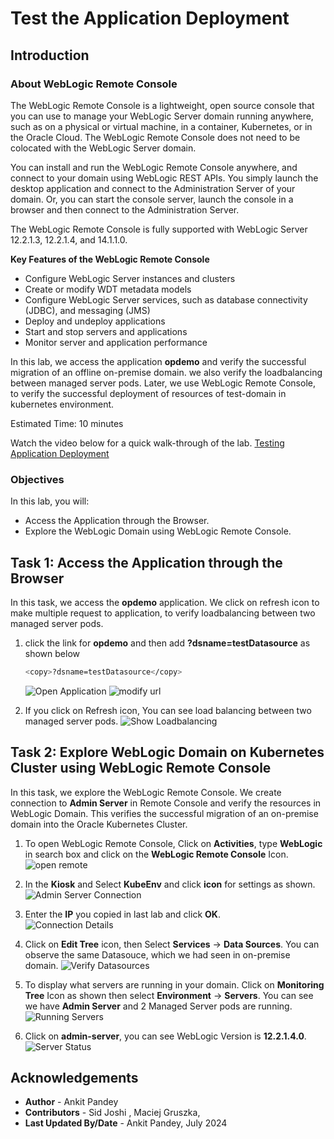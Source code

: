 # Test the Application Deployment

## Introduction

### About WebLogic Remote Console

The WebLogic Remote Console is a lightweight, open source console that you can use to manage your WebLogic Server domain running anywhere, such as on a physical or virtual machine, in a container, Kubernetes, or in the Oracle Cloud. The WebLogic Remote Console does not need to be colocated with the WebLogic Server domain.

You can install and run the WebLogic Remote Console anywhere, and connect to your domain using WebLogic REST APIs. You simply launch the desktop application and connect to the Administration Server of your domain. Or, you can start the console server, launch the console in a browser and then connect to the Administration Server.

The WebLogic Remote Console is fully supported with WebLogic Server 12.2.1.3, 12.2.1.4, and 14.1.1.0.

**Key Features of the WebLogic Remote Console**

* Configure WebLogic Server instances and clusters
* Create or modify WDT metadata models
* Configure WebLogic Server services, such as database connectivity (JDBC), and messaging (JMS)
* Deploy and undeploy applications
* Start and stop servers and applications
* Monitor server and application performance

In this lab, we access the application **opdemo** and verify the successful migration of an offline on-premise domain. we also verify the loadbalancing between managed server pods. Later, we use WebLogic Remote Console, to verify the successful deployment of resources of test-domain in kubernetes environment.

Estimated Time: 10 minutes

Watch the video below for a quick walk-through of the lab.
[Testing Application Deployment](videohub:1_1khcsrbq)

### Objectives

In this lab, you will:

* Access the Application through the Browser.
* Explore the WebLogic Domain using WebLogic Remote Console.


## Task 1: Access the Application through the Browser

In this task, we access the **opdemo** application. We click on refresh icon to make multiple request to application, to verify loadbalancing between two managed server pods.

1. click the link for **opdemo**  and then add **?dsname=testDatasource** as shown below
    ```bash
    <copy>?dsname=testDatasource</copy>
    ```
    ![Open Application](images/open-application.png)
    ![modify url](images/modify-url.png)


2. If you click on Refresh icon, You can see load balancing between two managed server pods.
    ![Show Loadbalancing](images/show-load-balancing.png)


## Task 2: Explore WebLogic Domain on Kubernetes Cluster using WebLogic Remote Console

In this task, we explore the WebLogic Remote Console. We create connection to **Admin Server** in Remote Console and verify the resources in WebLogic Domain. This verifies the successful migration of an on-premise domain into the Oracle Kubernetes Cluster. 

1. To open WebLogic Remote Console, Click on **Activities**, type **WebLogic** in search box and click on the **WebLogic Remote Console** Icon.
    ![open remote](images/open-remote.png)

2. In the **Kiosk** and Select **KubeEnv** and click **icon** for settings as shown.
    ![Admin Server Connection](images/adminserver-connection.png)

3. Enter the **IP** you copied in last lab and click **OK**.<br>
    ![Connection Details](images/connection-details.png)

4. Click on **Edit Tree** icon, then Select **Services** -> **Data Sources**. You can observe the same Datasouce, which we had seen in on-premise domain.
    ![Verify Datasources](images/verify-datasources.png)

5. To display what servers are running in your domain. Click on **Monitoring Tree** Icon as shown then select **Environment** -> **Servers**. You can see we have **Admin Server** and 2 Managed Server pods are running. 
    ![Running Servers](images/running-server-status.png)

6. Click on **admin-server**, you can see WebLogic Version is **12.2.1.4.0**. 
    ![Server Status](images/wls-version.png)
    


## Acknowledgements

* **Author** -  Ankit Pandey
* **Contributors** - Sid Joshi , Maciej Gruszka, 
* **Last Updated By/Date** - Ankit Pandey, July 2024
